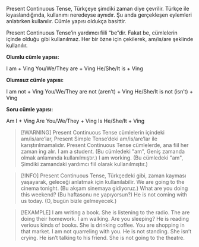Present Continuous Tense, Türkçeye şimdiki zaman diye çevrilir. Türkçe ile kıyaslandığında, kullanımı neredeyse aynıdır. Şu anda gerçekleşen eylemleri anlatırken kullanılır. Cümle yapısı oldukça basittir.

Present Continuous Tense’in yardımcı fiili “be”dir. Fakat be, cümlelerin içinde olduğu gibi kullanılmaz. Her bir özne için çekilerek, am/is/are şeklinde kullanılır.

**Olumlu cümle yapısı:**

I am + Ving
You/We/They are + Ving
He/She/It is + Ving

**Olumsuz cümle yapısı:**

I am not + Ving
You/We/They are not (aren’t) + Ving
He/She/It is not (isn’t) + Ving

**Soru cümle yapısı:**

Am I + Ving
Are You/We/They + Ving
Is He/She/It + Ving

> [!WARNING] Present Continuous Tense cümlelerin içindeki am/is/are’lar, Present Simple Tense’deki am/is/are’lar ile karıştırılmamalıdır. Present Continuous Tense cümlelerde, ana fiil her zaman ing alır.
> I am a student. (Bu cümledeki "am", Geniş zamanda olmak anlamında kullanılmıştır.)
> I am working. (Bu cümledeki "am", Şimdiki zamandaki yardımcı fiil olarak kullanılmıştır.)

> [!INFO] Present Continuous Tense, Türkçedeki gibi, zaman kayması yaşayarak, geleceği anlatmak için kullanılabilir.
> We are going to the cinema tonight. (Bu akşam sinemaya gidiyoruz.)
> What are you doing this weekend? (Bu haftasonu ne yapıyorsun?)
> He is not coming with us today. (O, bugün bizle gelmeyecek.)

> [!EXAMPLE] 
> I am writing a book.
> She is listening to the radio.
> The are doing their homework.
> I am walking.
> Are you sleeping?
> He is reading verious kinds of books.
> She is drinking coffee.
> You are shopping in that market.
> I am not quarreling with you.
> He is not standing.
> She isn’t crying.
> He isn’t talking to his friend.
> She is not going to the theatre.